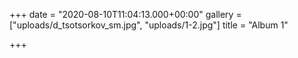 +++
date = "2020-08-10T11:04:13.000+00:00"
gallery = ["uploads/d_tsotsorkov_sm.jpg", "uploads/1-2.jpg"]
title = "Album 1"

+++
